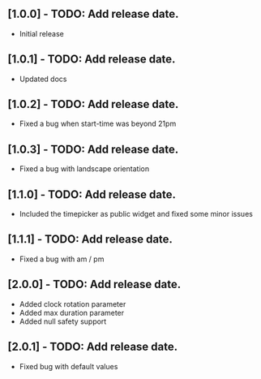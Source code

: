 ## [1.0.0] - TODO: Add release date.

* Initial release

## [1.0.1] - TODO: Add release date.

* Updated docs

## [1.0.2] - TODO: Add release date.

* Fixed a bug when start-time was beyond 21pm

## [1.0.3] - TODO: Add release date.

* Fixed a bug with landscape orientation

## [1.1.0] - TODO: Add release date.

* Included the timepicker as public widget and fixed some minor issues

## [1.1.1] - TODO: Add release date.

* Fixed a bug with am / pm

## [2.0.0] - TODO: Add release date.

* Added clock rotation parameter
* Added max duration parameter
* Added null safety support

## [2.0.1] - TODO: Add release date.

* Fixed bug with default values